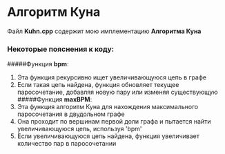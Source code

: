 # Алгоритм Куна

Файл **Kuhn.cpp** содержит мою имплементацию **Алгоритма Куна**
### Некоторые пояснения к коду:
#####Функция **bpm**:
1. Эта функция рекурсивно ищет увеличивающуюся цепь в графе
2. Если такая цепь найдена, функция обновляет текущее паросочетание, добавляя
новую пару или изменяя существующую
#####Функция **maxBPM**:
1. Эта функция алгоритм Куна для нахождения максимального паросочетания в двудольном графе
2. Она проходит по вершинам первой доли графа и пытается найти увеличивающуюся цепь, используя 'bpm'
3. Если увеличивающуюся цепь найдена, функция увеличивает количество пар в паросочетании
